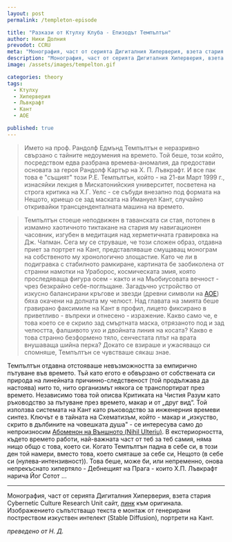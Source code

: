 ```yaml
---
layout: post
permalink: /templeton-episode

title: "Разкази от Ктулху Клуба - Епизодът Темпълтън"
author: Ники Долния
prevodot: CCRU
meta: "Монография, част от серията Дигиталния Хиперверия, взета стария Cybernetic Culture Research Unit сайт."
description: "Монография, част от серията Дигиталния Хиперверия, взета стария Cybernetic Culture Research Unit сайт."
image: /assets/images/tempelton.gif

categories: theory
tags:
  - Ктулху
  - Хиперверия
  - Лъвкрафт
  - Кант
  - АОЕ

published: true
---
```

>Името на проф. Рандолф Едмънд Темпълтън е неразривно свързано с тайните недоумения на времето. Той беше, този който, посредством едва разбрана времева-аномалия, да предостави основата за героя Рандолф Картър на Х. П. Лъвкрафт. И все пак това е "същият" този Р.Е. Темпълтън, който - на 21-ви Март 1999 г., изнасяйки лекция в Мискатонийския университет, посветена на строга критика на Х.Г. Уелс - се събуди внезапно под формата на Нещото, криещо се зад маската на Имануел Кант, случайно откривайки трансценденталната машина на времето.

>Темпълтън стоеше неподвижен в таванската си стая, потопен в измамно хаотичното тиктакане на стария му навигационен часовник, изгубен в медитация над херметичната гравировка на Дж. Чапман. Сега му се струваше, че този сложен образ, отдавна приет за портрет на Кант, представляваше смущаващ монограм на собственото му хронологично злощастие. Като че ли в подигравка с стабилното рамкиране, картината бе заобиколена от странни намотки на Ураборос, космическата змия, която проследяваща фигура осем - както и на Мьобиусовата вечност - чрез безкрайно себе-поглъщане. Загадъчно устройство от изкусно балансирани кръгове и звезди (древни символи на [АОЕ](/inside-AOE)) бяха окачени на долната му челюст. Над главата на змията беше гравирано факсимиле на Кант в профил, лицето фиксирано в приветливо - въпреки и отнесено - изражение. Какво само че, е това което се е скрило зад смъртната маска, отрязаното под и зад челюстта, фалшивото ухо и двойната линия на косата? Какво е това странно безформено тяло, сенчестата плът на врата внушаваща шийна перка? Докато се взираше и ужасяващо си спомняше, Темпълтън се чувстваше сякаш знае.

Темпълтън отдавна отстояваше невъзможността за емпирично пътуване във времето. Тъй като егото е обвързано от собствената си природа на линейната причинно-следственост (той продължава да настоява) нито то, нито организмът някога се транспортират през времето. Независимо това той описва Критиката на Чистия Разум като ръководство за пътуване през времето, макар и от „друг вид“. Той използва системата на Кант като ръководство за инженерния времеви синтез. Ключът е в тайната на Схематизъм, който - макар и „изкуство, скрито в дълбините на човешката душа" - се интересува само до непроизносим [Абоменон на Външното (Nihil Ulteriu)](https://dspace.cuni.cz/bitstream/handle/20.500.11956/116983/Amy_Ireland_58-71.pdf?sequence=1&isAllowed=y). В екстериорността, където времето работи, най-важната част от теб за теб самия, няма нищо общо с това, което си. Когато Темпълтън падна в себе си, в този ден той намери, вместо това, което смяташе за себе си, Нещото (в себе си (нулева-интензивност)). Това беше, може би, или непременно, онова непрекъснато  хипертяло - Дебнещият на Прага - които Х.П. Лъвкрафт нарича Йог Сотот ...

---

Монография, част от серията Дигиталния Хиперверия, взета стария Cybernetic Culture Research Unit сайт, [линк](http://www.ccru.net/digithype/templeton.htm) към оригинала. Изображението съпътстващо текста е монтаж от генерирани постреством изкуствен интелект (Stable Diffusion), портрети на Кант. 

*преведено от Н. Д.*